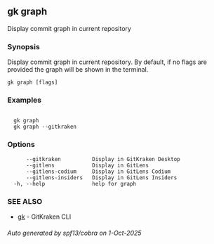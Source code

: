 ## gk graph

Display commit graph in current repository

### Synopsis


  Display commit graph in current repository. By default, if no flags are provided the graph will be shown in the terminal.


```
gk graph [flags]
```

### Examples

```

  gk graph
  gk graph --gitkraken

```

### Options

```
      --gitkraken          Display in GitKraken Desktop
      --gitlens            Display in GitLens
      --gitlens-codium     Display in GitLens Codium
      --gitlens-insiders   Display in GitLens Insiders
  -h, --help               help for graph
```

### SEE ALSO

* [gk](gk.md)	 - GitKraken CLI

###### Auto generated by spf13/cobra on 1-Oct-2025
